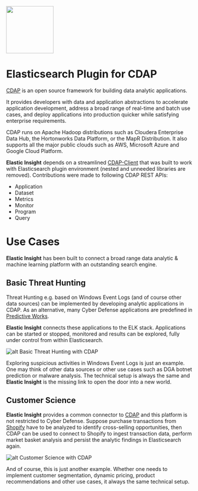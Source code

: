 <img src="https://github.com/skrusche63/elastic-insight/blob/master/images/elastic-insight.svg" align="center" height="128px" width="128px"> 

# Elasticsearch Plugin for CDAP

[CDAP](https://cdap.io) is an open source framework for building data analytic applications.

It provides developers with data and application abstractions to accelerate application development, address a broad range of real-time and batch use cases, and deploy applications into production quicker while satisfying enterprise requirements.

CDAP runs on Apache Hadoop distributions such as Cloudera Enterprise Data Hub, the Hortonworks Data Platform, or the MapR Distribution. It also supports all the major public clouds such as AWS, Microsoft Azure and Google Cloud Platform.

**Elastic Insight** depends on a streamlined [CDAP-Client](https://github.com/skrusche63/elastic-client) that was built to work with Elasticsearch plugin environment (nested and unneeded libraries are removed). Contributions were made to following CDAP REST APIs:

* Application
* Dataset
* Metrics
* Monitor
* Program
* Query

# Use Cases

**Elastic Insight** has been built to connect a broad range data analytic & machine learning platform with an outstanding search engine.

## Basic Threat Hunting

Threat Hunting e.g. based on Windows Event Logs (and of course other data sources) can be implemented by developing analytic applications in CDAP. As an alternative, many Cyber Defense applications are predefined in [Predictive Works](https://predictiveworks.eu). 

**Elastic Insight** connects these applications to the ELK stack. Applications can be started or stopped, monitored and results can be explored, fully under control from within Elasticsearch. 

![alt Basic Threat Hunting with CDAP](https://github.com/skrusche63/elastic-insight/blob/master/images/threat-hunting.svg)

Exploring suspicious activities in Windows Event Logs is just an example. One may think of other data sources or other use cases such as DGA botnet prediction or malware analysis. The technical setup is always the same and **Elastic Insight** is the missing link to open the door into a new world.

## Customer Science

**Elastic Insight** provides a common connector to [CDAP](https://cdap.io) and this platform is not restricted to Cyber Defense. Suppose purchase transactions from [Shopify](https://shopify.com) have to be analyzed to identify cross-selling opportunities, then CDAP can be used to connect to Shopify to ingest transaction data, perform market basket analysis and persist the analytic findings in Elasticsearch again.

![alt Customer Science with CDAP](https://github.com/skrusche63/elastic-insight/blob/master/images/customer-science.svg)

And of course, this is just another example. Whether one needs to implement customer segmentation, dynamic pricing, product recommendations and other use cases, it always the same technical setup.  


